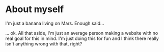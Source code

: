 # About myself
I'm just a banana living on Mars. Enough said...


... ok. All that aside, I'm just an average person making a website with no real goal for this in mind. I'm just doing this for fun and I think there really isn't anything wrong with that, right?
